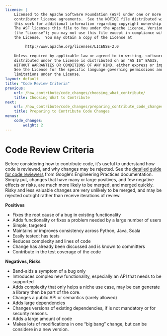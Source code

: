 ```yaml
---
license: |
    Licensed to the Apache Software Foundation (ASF) under one or more
    contributor license agreements.  See the NOTICE file distributed with
    this work for additional information regarding copyright ownership.
    The ASF licenses this file to You under the Apache License, Version 2.0
    (the "License"); you may not use this file except in compliance with
    the License.  You may obtain a copy of the License at

         http://www.apache.org/licenses/LICENSE-2.0
    
    Unless required by applicable law or agreed to in writing, software
    distributed under the License is distributed on an "AS IS" BASIS,
    WITHOUT WARRANTIES OR CONDITIONS OF ANY KIND, either express or implied.
    See the License for the specific language governing permissions and
    limitations under the License.
layout: default
title: "Code Review Criteria"
previous:
    url: /how_contribute/code_changes/choosing_what_contribute/
    title: Choosing What to Contribute
next:
    url: /how_contribute/code_changes/preparing_contribute_code_changes/
    title: Preparing to Contribute Code Changes
menus:
    code_changes:
        weight: 2
---
```

# Code Review Criteria

Before considering how to contribute code, it’s useful to understand how code is reviewed, and why changes may be rejected. See the [detailed guide for code reviewers](https://google.github.io/eng-practices/review/) from Google’s Engineering Practices documentation. Simply put, changes that have many or large positives, and few negative effects or risks, are much more likely to be merged, and merged quickly. Risky and less valuable changes are very unlikely to be merged, and may be rejected outright rather than receive iterations of review.

**Positives**

* Fixes the root cause of a bug in existing functionality
* Adds functionality or fixes a problem needed by a large number of users
* Simple, targeted
* Maintains or improves consistency across Python, Java, Scala
* Easily tested; has tests
* Reduces complexity and lines of code
* Change has already been discussed and is known to committers
* Contribute in the test coverage of the code

**Negatives, Risks**

* Band-aids a symptom of a bug only
* Introduces complex new functionality, especially an API that needs to be supported
* Adds complexity that only helps a niche use case, may be can generate a library then be part of the core.
* Changes a public API or semantics \(rarely allowed\)
* Adds large dependencies
* Changes versions of existing dependencies, if is not mandatory or for security reasons.
* Adds a large amount of code
* Makes lots of modifications in one “big bang” change, but can be considere in a new version.

